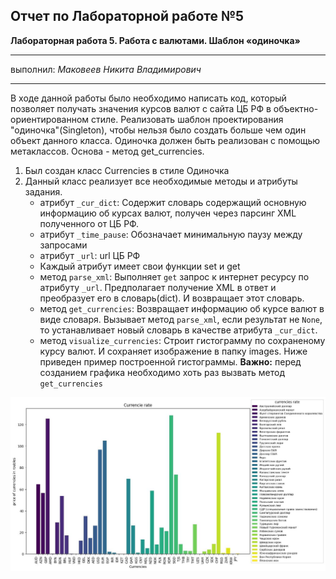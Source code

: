## Отчет по Лабораторной работе №5
 **Лабораторная работа 5. Работа с валютами. Шаблон «одиночка»**

 ---- 
 выполнил: *Маковеев Никита Владимирович*

 ----

 В ходе данной работы было необходимо написать код, который позволяет получать значения курсов валют с сайта ЦБ РФ в объектно-ориентированном стиле. Реализовать шаблон проектирования "одиночка"(Singleton), чтобы нельзя было создать больше чем один объект данного класса. Одиночка должен быть реализован с помощью метаклассов. Основа - метод get_currencies.

1. Был создан класс Currencies в стиле Одиночка
2. Данный класс реализует все необходимые методы и атрибуты задания. 
   +  атрибут `_cur_dict`: Содержит словарь содержащий основную информацию об курсах валют, получен через парсинг XML полученного от ЦБ РФ.
   +  атрибут `_time_pause`: Обозначает минимальную паузу между запросами
   +  атрибут `_url`: url ЦБ РФ
   +  Каждый атрибут имеет свои функции set и get
   +  метод `parse_xml`: Выполняет `get` запрос к интернет ресурсу по атрибуту `_url`. Предполагает получение XML в ответ и преобразует его в словарь(dict). И возвращает этот словарь.
   +  метод `get_currencies`: Возвращает информацию об курсе валют в виде словаря. Вызывает метод `parse_xml`, если результат не `None`, то устанавливает новый словарь в качестве атрибута `_cur_dict`.
   +  метод `visualize_currencies`: Строит гистограмму по сохраненому курсу валют. И сохраняет изображение в папку images. Ниже приведен пример построенной гистограммы. **Важно:** перед созданием графика необходимо хоть раз вызвать метод `get_currencies`

![Курс валют](images/Currency_rate.jpg)
